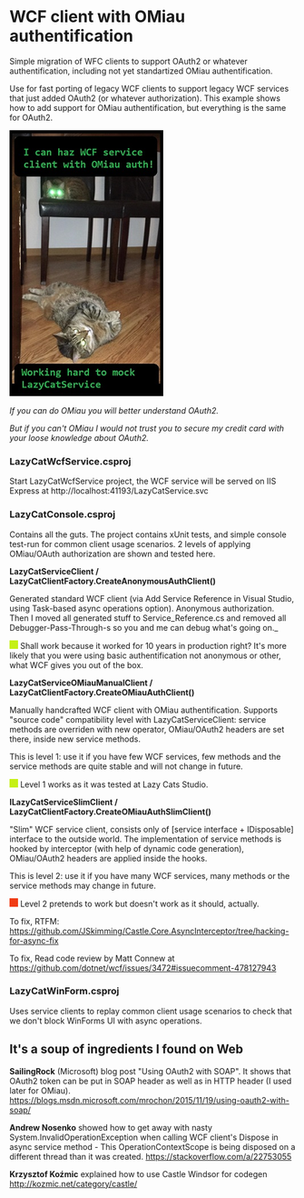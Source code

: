# WCF client with OMiau authentification
Simple migration of WFC clients to support OAuth2 or whatever authentification,
including not yet standartized OMiau authentification.

Use for fast porting of legacy WCF clients to support legacy WCF services that just
added OAuth2 (or whatever authorization).
This example shows how to add support for OMiau authentification, but everything is
the same for OAuth2.

![In Lazy Cats Studio office](./AssEtc-s/WcfOMiau.jpg)

_If you can do OMiau you will better understand OAuth2._

_But if you can't OMiau I would not trust you to secure my credit card with your loose knowledge about OAuth2._

### LazyCatWcfService.csproj
Start LazyCatWcfService project, the WCF service will be served on IIS Express at
http://localhost:41193/LazyCatService.svc

### LazyCatConsole.csproj
Contains all the guts.
The project contains xUnit tests, and simple console test-run for common client usage scenarios.
2 levels of applying OMiau/OAuth authorization are shown and tested here.

__LazyCatServiceClient / LazyCatClientFactory.CreateAnonymousAuthClient()__

Generated standard WCF client (via Add Service Reference in Visual Studio,
using Task-based async operations option). Anonymous authorization.
Then I moved all generated stuff to Service_Reference.cs and removed all
Debugger-Pass-Through-s so you and me can debug what's going on._

![](./AssEtc-s/green-box.png) Shall work because it worked for 10 years in production right?
It's more likely that you were using basic authentification not anonymous or other,
what WCF gives you out of the box.

__LazyCatServiceOMiauManualClient / LazyCatClientFactory.CreateOMiauAuthClient()__

Manually handcrafted WCF client with OMiau authentification. Supports "source code" 
compatibility level with LazyCatServiceClient: service methods are overriden
with new operator, OMiau/OAuth2 headers are set there, inside new service methods.

This is level 1: use it if you have few WCF services, few methods and the service
methods are quite stable and will not change in future.

![](./AssEtc-s/green-box.png) Level 1 works as it was tested at Lazy Cats Studio.

__ILazyCatServiceSlimClient / LazyCatClientFactory.CreateOMiauAuthSlimClient()__

"Slim" WCF service client, consists only of [service interface + IDisposable] interface to
the outside world. The implementation of service methods is hooked by interceptor
(with help of dynamic code generation), OMiau/OAuth2 headers are applied inside the hooks.

This is level 2: use it if you have many WCF services, many methods or the service methods
may change in future.

![](./AssEtc-s/red-box.png) Level 2 pretends to work but doesn't work as it should, actually.

To fix, RTFM: https://github.com/JSkimming/Castle.Core.AsyncInterceptor/tree/hacking-for-async-fix

To fix, Read code review by Matt Connew at https://github.com/dotnet/wcf/issues/3472#issuecomment-478127943

### LazyCatWinForm.csproj
Uses service clients to replay common client usage scenarios to check that
we don't block WinForms UI with async operations.

## It's a soup of ingredients I found on Web

__SailingRock__ (Microsoft) blog post "Using OAuth2 with SOAP". It shows that OAuth2 token can be put
in SOAP header as well as in HTTP header (I used later for OMiau).
https://blogs.msdn.microsoft.com/mrochon/2015/11/19/using-oauth2-with-soap/

__Andrew Nosenko__ showed how to get away with nasty System.InvalidOperationException when calling WCF client's
Dispose in async service method - This OperationContextScope is being disposed on a different thread than it was created.
https://stackoverflow.com/a/22753055

__Krzysztof Koźmic__ explained how to use Castle Windsor for codegen
http://kozmic.net/category/castle/
